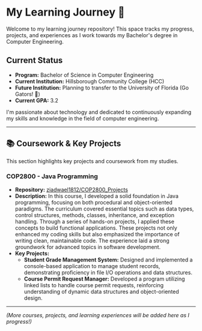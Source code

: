 # My Learning Journey 🚀

Welcome to my learning journey repository! This space tracks my progress, projects, and experiences as I work towards my Bachelor's degree in Computer Engineering.

## Current Status

*   **Program:** Bachelor of Science in Computer Engineering
*   **Current Institution:** Hillsborough Community College (HCC)
*   **Future Institution:** Planning to transfer to the University of Florida (Go Gators! 🐊)
*   **Current GPA:** 3.2

I'm passionate about technology and dedicated to continuously expanding my skills and knowledge in the field of computer engineering.

---

## 📚 Coursework & Key Projects

This section highlights key projects and coursework from my studies.

### COP2800 - Java Programming
*   **Repository:** [ziadwael1812/COP2800_Projects](https://github.com/ziadwael1812/COP2800_Projects)
*   **Description:** In this course, I developed a solid foundation in Java programming, focusing on both procedural and object-oriented paradigms. The curriculum covered essential topics such as data types, control structures, methods, classes, inheritance, and exception handling. Through a series of hands-on projects, I applied these concepts to build functional applications. These projects not only enhanced my coding skills but also emphasized the importance of writing clean, maintainable code. The experience laid a strong groundwork for advanced topics in software development.
*   **Key Projects:**
    *   **Student Grade Management System:** Designed and implemented a console-based application to manage student records, demonstrating proficiency in file I/O operations and data structures.
    *   **Course Permit Request Manager:** Developed a program utilizing linked lists to handle course permit requests, reinforcing understanding of dynamic data structures and object-oriented design.

---

*(More courses, projects, and learning experiences will be added here as I progress!)*
